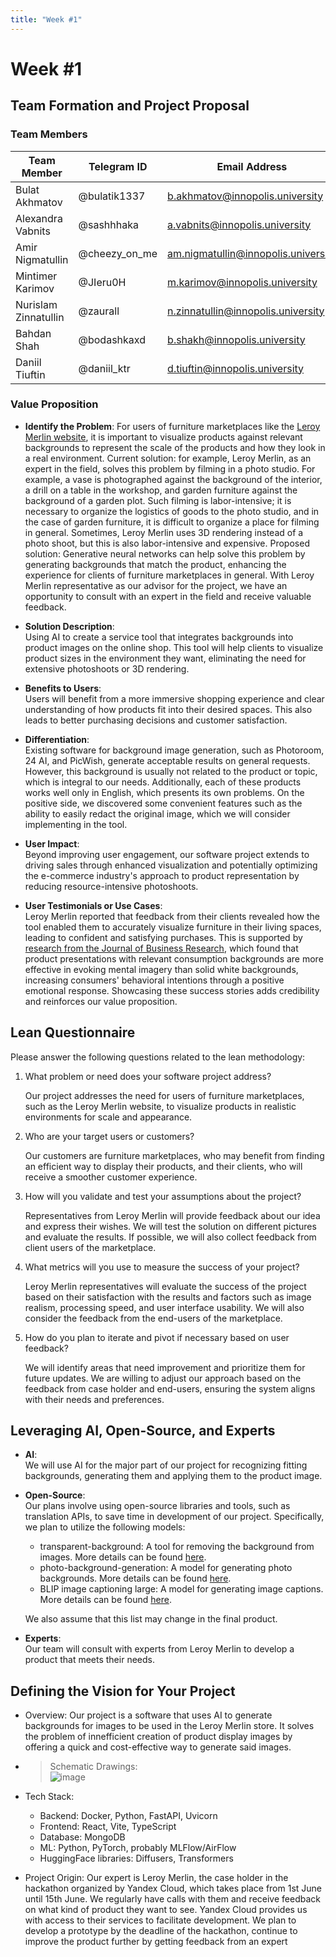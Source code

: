 ```yaml
---
title: "Week #1"
---
```


# Week #1

## **Team Formation and Project Proposal**

### **Team Members**

| Team Member          | Telegram ID   | Email Address                       |
|----------------------|---------------|-------------------------------------|
| Bulat Akhmatov       | @bulatik1337  | b.akhmatov@innopolis.university     |
| Alexandra Vabnits    | @sashhhaka    | a.vabnits@innopolis.university      |
| Amir Nigmatullin     | @cheezy_on_me | am.nigmatullin@innopolis.university |
| Mintimer Karimov     | @JIeru0H      | m.karimov@innopolis.university      |
| Nurislam Zinnatullin | @zaurall      | n.zinnatullin@innopolis.university  |
| Bahdan Shah          | @bodashkaxd   | b.shakh@innopolis.university        |
| Daniil Tiuftin       | @daniil_ktr   | d.tiuftin@innopolis.university      |

### **Value Proposition**

- **Identify the Problem**:
  For users of furniture marketplaces like the [Leroy Merlin website](https://leroymerlin.ru/), it is important to
  visualize products against
  relevant backgrounds to represent the scale of the products and how they look in a real environment.
  Current solution: for example, Leroy Merlin, as an expert in the field, solves this problem by filming in a photo
  studio. For
  example, a vase is photographed against the background of the interior, a drill on a table in the workshop, and garden
  furniture against the background of a garden plot. Such filming is labor-intensive; it is necessary to organize the
  logistics of goods to the photo studio, and in the case of garden furniture, it is difficult to organize a place for
  filming in general. Sometimes, Leroy Merlin uses 3D rendering instead of a photo shoot, but this is also
  labor-intensive
  and expensive.
  Proposed solution: Generative neural networks can help solve this problem by generating backgrounds that match the
  product, enhancing the experience for clients of furniture marketplaces in general. With Leroy Merlin representative
  as our advisor for the project, we have an opportunity to consult with an expert in the field and receive valuable
  feedback.

- **Solution Description**:  
  Using AI to create a service tool that integrates backgrounds into product images on the online shop. This tool will
  help clients to visualize product sizes in the environment they want, eliminating the need for extensive photoshoots
  or 3D rendering.

- **Benefits to Users**:   
  Users will benefit from a more immersive shopping experience and clear understanding of how products fit into their
  desired spaces. This also leads to better purchasing decisions and customer satisfaction.

- **Differentiation**:  
  Existing software for background image generation, such as Photoroom, 24 AI, and PicWish, generate acceptable results
  on general requests. However, this background is usually not related to the product or topic, which is integral to our
  needs. Additionally, each of these products works well only in English, which presents its own problems. On the
  positive side, we discovered some convenient features such as the ability to easily redact the original image, which
  we will consider implementing in the tool.

- **User Impact**:  
  Beyond improving user engagement, our software project extends to driving sales through enhanced visualization and
  potentially optimizing the e-commerce industry's approach to product representation by reducing resource-intensive
  photoshoots.

- **User Testimonials or Use Cases**:  
  Leroy Merlin reported that feedback from their clients revealed how the tool enabled them to accurately visualize
  furniture in their living spaces, leading to confident and satisfying purchases. This is supported by [research from
  the Journal of Business Research](https://www.sciencedirect.com/science/article/abs/pii/S0148296314001039), which
  found that product presentations with relevant consumption backgrounds are
  more effective in evoking mental imagery than solid white backgrounds, increasing consumers' behavioral intentions
  through a positive emotional response. Showcasing these success stories adds credibility and reinforces our
  value proposition.

## **Lean Questionnaire**

Please answer the following questions related to the lean methodology:

1. What problem or need does your software project address?

   Our project addresses the need for users of furniture marketplaces, such as the Leroy Merlin website, to visualize
   products in realistic environments for scale and appearance.

2. Who are your target users or customers?

   Our customers are furniture marketplaces, who may benefit from finding an efficient way to display their products,
   and their clients, who will receive a smoother customer experience.

3. How will you validate and test your assumptions about the project?

   Representatives from Leroy Merlin will provide feedback about our idea and express their wishes.
   We will test the solution on different pictures and evaluate the results. If possible, we will also collect feedback
   from client users of the marketplace.

4. What metrics will you use to measure the success of your project?

   Leroy Merlin representatives will evaluate the success of the project based on their satisfaction with the results
   and factors such as image realism, processing speed, and user interface usability. We will also consider the
   feedback from the end-users of the marketplace.

5. How do you plan to iterate and pivot if necessary based on user feedback?

   We will identify areas that need improvement and prioritize them for future updates. We are willing to adjust our
   approach based on the feedback from case holder and end-users, ensuring the system aligns with their needs and
   preferences.

## **Leveraging AI, Open-Source, and Experts**

- **AI**:  
  We will use AI for the major part of our project for recognizing fitting backgrounds, generating them and applying
  them to the product image.

- **Open-Source**:  
  Our plans involve using open-source libraries and tools, such as translation APIs, to save time in development of our
  project. Specifically, we plan to utilize the following models:

    - transparent-background: A tool for removing the background from images. More details can be
      found [here](https://pypi.org/project/transparent-background/).
    - photo-background-generation: A model for generating photo backgrounds. More details can be
      found [here](https://huggingface.co/yahoo-inc/photo-background-generation).
    - BLIP image captioning large: A model for generating image captions. More details can be
      found [here](https://huggingface.co/Salesforce/blip-image-captioning-large).

  We also assume that this list may change in the final product.

- **Experts**:  
  Our team will consult with experts from Leroy Merlin to develop a product that meets their needs.

## **Defining the Vision for Your Project**

- Overview: Our project is a software that uses AI to generate backgrounds for images to be used in the Leroy Merlin
  store. It solves the problem of innefficient creation of product display images by offering a quick and cost-effective
  way to generate said images.

- > Schematic Drawings:  
  ![image](/2024/SceneGenAI/TechnicalDiagram.jpg)


- Tech Stack:
    - Backend: Docker, Python, FastAPI, Uvicorn
    - Frontend: React, Vite, TypeScript
    - Database: MongoDB
    - ML: Python, PyTorch, probably MLFlow/AirFlow
    - HuggingFace libraries: Diffusers, Transformers

- Project Origin:
  Our expert is Leroy Merlin, the case holder in the hackathon organized by Yandex Cloud, which takes place from 1st
  June until 15th June. We regularly have calls with them and receive feedback on what kind of product they want to see.
  Yandex Cloud provides us with access to their services to facilitate development. We plan to develop a prototype by
  the deadline of the hackathon, continue to improve the product further by getting feedback from an expert
